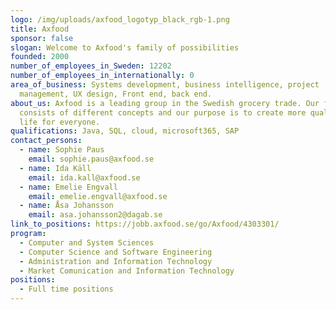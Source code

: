 ```yaml
---
logo: /img/uploads/axfood_logotyp_black_rgb-1.png
title: Axfood
sponsor: false
slogan: Welcome to Axfood's family of possibilities
founded: 2000
number_of_employees_in_Sweden: 12202
number_of_employees_in_internationally: 0
area_of_business: Systems development, business intelligence, project
  management, UX design, Front end, back end.
about_us: Axfood is a leading group in the Swedish grocery trade. Our family
  consists of different concepts and our purpose is to create more quality of
  life for everyone.
qualifications: Java, SQL, cloud, microsoft365, SAP
contact_persons:
  - name: Sophie Paus
    email: sophie.paus@axfood.se
  - name: Ida Käll
    email: ida.kall@axfood.se
  - name: Emelie Engvall
    email: emelie.engvall@axfood.se
  - name: Åsa Johansson
    email: asa.johansson2@dagab.se
link_to_positions: https://jobb.axfood.se/go/Axfood/4303301/
program:
  - Computer and System Sciences
  - Computer Science and Software Engineering
  - Administration and Information Technology
  - Market Comunication and Information Technology
positions:
  - Full time positions
---
```

